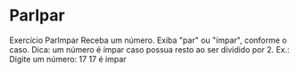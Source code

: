 # ParIpar
Exercício ParImpar Receba um número. Exiba "par" ou "ímpar", conforme o caso. Dica: um número é ímpar caso possua resto ao ser dividido por 2. Ex.: Digite um número: 17 17 é ímpar

